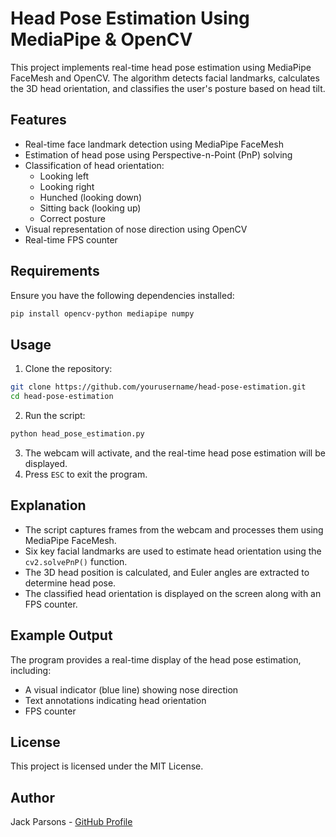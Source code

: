 # Head Pose Estimation Using MediaPipe & OpenCV

This project implements real-time head pose estimation using MediaPipe FaceMesh and OpenCV. The algorithm detects facial landmarks, calculates the 3D head orientation, and classifies the user's posture based on head tilt.

## Features
- Real-time face landmark detection using MediaPipe FaceMesh
- Estimation of head pose using Perspective-n-Point (PnP) solving
- Classification of head orientation:
  - Looking left
  - Looking right
  - Hunched (looking down)
  - Sitting back (looking up)
  - Correct posture
- Visual representation of nose direction using OpenCV
- Real-time FPS counter

## Requirements
Ensure you have the following dependencies installed:
```bash
pip install opencv-python mediapipe numpy
```

## Usage
1. Clone the repository:
```bash
git clone https://github.com/yourusername/head-pose-estimation.git
cd head-pose-estimation
```
2. Run the script:
```bash
python head_pose_estimation.py
```
3. The webcam will activate, and the real-time head pose estimation will be displayed.
4. Press `ESC` to exit the program.

## Explanation
- The script captures frames from the webcam and processes them using MediaPipe FaceMesh.
- Six key facial landmarks are used to estimate head orientation using the `cv2.solvePnP()` function.
- The 3D head position is calculated, and Euler angles are extracted to determine head pose.
- The classified head orientation is displayed on the screen along with an FPS counter.

## Example Output
The program provides a real-time display of the head pose estimation, including:
- A visual indicator (blue line) showing nose direction
- Text annotations indicating head orientation
- FPS counter

## License
This project is licensed under the MIT License.

## Author
Jack Parsons - [GitHub Profile](https://github.com/jackrafaelparsons)


